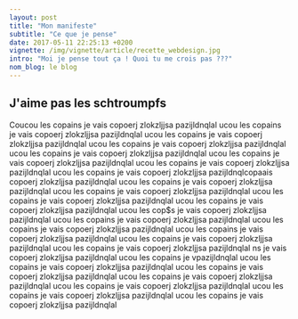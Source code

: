 ```yaml
---
layout: post
title: "Mon manifeste"
subtitle: "Ce que je pense"
date: 2017-05-11 22:25:13 +0200
vignette: /img/vignette/article/recette_webdesign.jpg
intro: "Moi je pense tout ça ! Quoi tu me crois pas ???"
nom_blog: le blog
---
```


## J'aime pas les schtroumpfs

Coucou les copains je vais copoerj zlokzljjsa  pazijldnqlal ucou les copains je vais copoerj zlokzljjsa  pazijldnqlal ucou les copains je vais copoerj zlokzljjsa  pazijldnqlal ucou les copains je vais copoerj zlokzljjsa  pazijldnqlal ucou les copains je vais copoerj zlokzljjsa  pazijldnqlal ucou les copains je vais copoerj zlokzljjsa  pazijldnqlal ucou les copains je vais copoerj zlokzljjsa  pazijldnqlal ucou les copains je vais copoerj zlokzljjsa  pazijldnqlcopaais copoerj zlokzljjsa  pazijldnqlal ucou les copains je vais copoerj zlokzljjsa  pazijldnqlal ucou les copains je vais copoerj zlokzljjsa  pazijldnqlal ucou les copains je vais copoerj zlokzljjsa  pazijldnqlal ucou les copains je vais copoerj zlokzljjsa  pazijldnqlal ucou les cop$s je vais copoerj zlokzljjsa  pazijldnqlal ucou les copains je vais copoerj zlokzljjsa  pazijldnqlal ucou les copains je vais copoerj zlokzljjsa  pazijldnqlal ucou les copains je vais copoerj zlokzljjsa  pazijldnqlal ucou les copains je vais copoerj zlokzljjsa  pazijldnqlal ucou les copains je vais copoerj zlokzljjsa  pazijldnqlal ns je vais copoerj zlokzljjsa  pazijldnqlal ucou les copains je vpazijldnqlal ucou les copains je vais copoerj zlokzljjsa  pazijldnqlal ucou les copains je vais copoerj zlokzljjsa  pazijldnqlal ucou les copains je vais copoerj zlokzljjsa  pazijldnqlal ucou les copains je vais copoerj zlokzljjsa  pazijldnqlal ucou les copains je vais copoerj zlokzljjsa  pazijldnqlal ucou les copains je vais copoerj zlokzljjsa  pazijldnqlal
